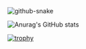 
<!---
[![GitHub Streak](https://github-readme-streak-stats.herokuapp.com?user=OliverBadger&theme=blood-dark&border_radius=7&card_width=1080&card_height=300&background=282C35)](https://git.io/streak-stats)
--->

<picture>
  <source media="(prefers-color-scheme: dark)" srcset="github-snake-dark.svg" />
  <source media="(prefers-color-scheme: light)" srcset="github-snake.svg" />
  <img alt="github-snake" src="github-snake.svg" />
</picture>

![Anurag's GitHub stats](https://github-readme-stats.vercel.app/api?username=OliverBadger&show_icons=true&theme=onedark&card_width=735)


[![trophy](https://github-profile-trophy.vercel.app/?username=OliverBadger&theme=onedark&row=2&column=4&margin-w=98&margin-h=15)](https://github.com/ryo-ma/github-profile-trophy)

<!---
OliverBadger/OliverBadger is a ✨ special ✨ repository because its `README.md` (this file) appears on your GitHub profile.
You can click the Preview link to take a look at your changes.
--->
